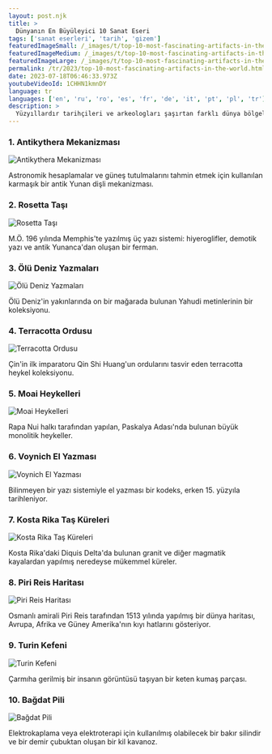 ```yaml
---
layout: post.njk
title: >
  Dünyanın En Büyüleyici 10 Sanat Eseri
tags: ['sanat eserleri', 'tarih', 'gizem']
featuredImageSmall: /_images/t/top-10-most-fascinating-artifacts-in-the-world-cover-tr-small.webp
featuredImageMedium: /_images/t/top-10-most-fascinating-artifacts-in-the-world-cover-tr-medium.webp
featuredImageLarge: /_images/t/top-10-most-fascinating-artifacts-in-the-world-cover-tr-large.webp
permalink: /tr/2023/top-10-most-fascinating-artifacts-in-the-world.html
date: 2023-07-18T06:46:33.973Z
youtubeVideoId: 1CHHN1kmnDY
language: tr
languages: ['en', 'ru', 'ro', 'es', 'fr', 'de', 'it', 'pt', 'pl', 'tr']
description: >
  Yüzyıllardır tarihçileri ve arkeologları şaşırtan farklı dünya bölgelerinden en ilginç ve gizemli sanat eserlerini keşfedin.
---
```


### 1. Antikythera Mekanizması

![Antikythera Mekanizması](/_images/8/826576c911cb2df8f471b7ef79a9d5cc-medium.webp)

Astronomik hesaplamalar ve güneş tutulmalarını tahmin etmek için kullanılan karmaşık bir antik Yunan dişli mekanizması.

### 2. Rosetta Taşı

![Rosetta Taşı](/_images/f/f10ee50bcfe08741706e81fe65eb1dcb-medium.webp)

M.Ö. 196 yılında Memphis'te yazılmış üç yazı sistemi: hiyeroglifler, demotik yazı ve antik Yunanca'dan oluşan bir ferman.

### 3. Ölü Deniz Yazmaları

![Ölü Deniz Yazmaları](/_images/1/17c358f3996116da726d1477303ccc53-medium.webp)

Ölü Deniz'in yakınlarında on bir mağarada bulunan Yahudi metinlerinin bir koleksiyonu.

### 4. Terracotta Ordusu

![Terracotta Ordusu](/_images/a/a3d8b2229dbe36773f915d6692960250-medium.webp)

Çin'in ilk imparatoru Qin Shi Huang'un ordularını tasvir eden terracotta heykel koleksiyonu.

### 5. Moai Heykelleri

![Moai Heykelleri](/_images/4/4cb6604cdb1c7b8d0d4feae39d1beb84-medium.webp)

Rapa Nui halkı tarafından yapılan, Paskalya Adası'nda bulunan büyük monolitik heykeller.

### 6. Voynich El Yazması

![Voynich El Yazması](/_images/c/cba279d3a07cdbf11e28cc03aaaa8546-medium.webp)

Bilinmeyen bir yazı sistemiyle el yazması bir kodeks, erken 15. yüzyıla tarihleniyor.

### 7. Kosta Rika Taş Küreleri

![Kosta Rika Taş Küreleri](/_images/8/8fa5f76287ef27ef2eccbd1f2a43a5db-medium.webp)

Kosta Rika'daki Diquis Delta'da bulunan granit ve diğer magmatik kayalardan yapılmış neredeyse mükemmel küreler.

### 8. Piri Reis Haritası

![Piri Reis Haritası](/_images/a/ab97bc68c3fbf11b6225991fe1f3da29-medium.webp)

Osmanlı amirali Piri Reis tarafından 1513 yılında yapılmış bir dünya haritası, Avrupa, Afrika ve Güney Amerika'nın kıyı hatlarını gösteriyor.

### 9. Turin Kefeni

![Turin Kefeni](/_images/5/59d48b7550f1226562d026e21b0dd5c4-medium.webp)

Çarmıha gerilmiş bir insanın görüntüsü taşıyan bir keten kumaş parçası.

### 10. Bağdat Pili

![Bağdat Pili](/_images/4/4e0313e015be115615dbe6cdbad994cc-medium.webp)

Elektrokaplama veya elektroterapi için kullanılmış olabilecek bir bakır silindir ve bir demir çubuktan oluşan bir kil kavanoz.

